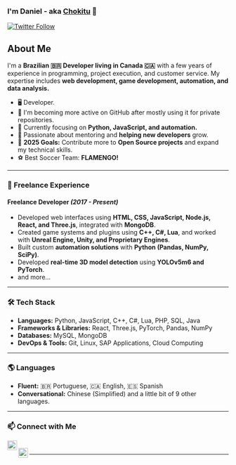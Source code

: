 ### I'm Daniel - aka [Chokitu](https://github.com/Chokitu) 👋  

[![Twitter Follow](https://img.shields.io/twitter/follow/obujas?color=1DA1F2&logo=twitter&style=for-the-badge)](https://twitter.com/intent/follow?original_referer=https%3A%2F%2Fgithub.com%2Fobujas&screen_name=obujas)  

## About Me  

I'm a **Brazilian 🇧🇷 Developer living in Canada 🇨🇦** with a few years of experience in programming, project execution, and customer service. My expertise includes **web development, game development, automation, and data analysis.**  

- 🖥️ Developer.
- 🔭 I'm becoming more active on GitHub after mostly using it for private repositories.  
- 🌱 Currently focusing on **Python, JavaScript, and automation.**  
- 👯 Passionate about mentoring and **helping new developers** grow.  
- 🥅 **2025 Goals:** Contribute more to **Open Source projects** and expand my technical skills.  
- ⚽ Best Soccer Team: **FLAMENGO!**  

---

### 💼 Freelance Experience  

#### **Freelance Developer** *(2017 - Present)*  
- Developed web interfaces using **HTML, CSS, JavaScript, Node.js, React, and Three.js**, integrated with **MongoDB**.  
- Created game systems and plugins using **C++, C#, Lua**, and worked with **Unreal Engine, Unity, and Proprietary Engines**.  
- Built custom **automation solutions** with **Python (Pandas, NumPy, SciPy)**.  
- Developed **real-time 3D model detection** using **YOLOv5m6 and PyTorch**.  
- and more...
---

### 🛠️ Tech Stack  

- **Languages:** Python, JavaScript, C++, C#, Lua, PHP, SQL, Java  
- **Frameworks & Libraries:** React, Three.js, PyTorch, Pandas, NumPy  
- **Databases:** MySQL, MongoDB  
- **DevOps & Tools:** Git, Linux, SAP Applications, Cloud Computing  

---

### 🌎 Languages  

- **Fluent:** 🇧🇷 Portuguese, 🇨🇦 English, 🇪🇸 Spanish  
- **Conversational:** Chinese (Simplified) and a little bit of 9 other languages.  

---

### 📫 Connect with Me  

[<img align="left" alt="Twitter" width="22px" src="https://cdn.jsdelivr.net/npm/simple-icons@v3/icons/twitter.svg" />](https://twitter.com/obujas)  
[<img align="left" alt="Instagram" width="22px" src="https://cdn.jsdelivr.net/npm/simple-icons@v3/icons/instagram.svg" />](https://instagram.com/danitov1)  

---
